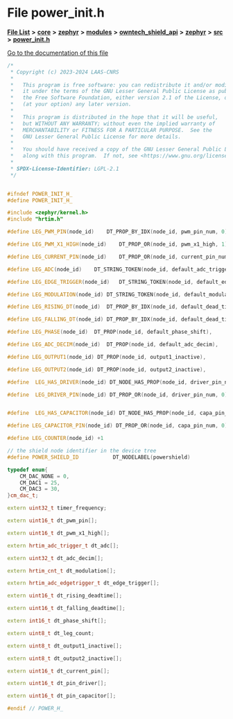 

# File power\_init.h

[**File List**](files.md) **>** [**core**](dir_771164b9325b04f1442f7a3ffa8ecb89.md) **>** [**zephyr**](dir_09002e7ce91f09aeb040dfd1861a47f4.md) **>** [**modules**](dir_6d0fb8ab814c517e7f155fb837e32f72.md) **>** [**owntech\_shield\_api**](dir_9a89dd71eabb2209bdecc753bd3dc4ac.md) **>** [**zephyr**](dir_b3d0c58b5ddf7b1e26f8d905ca8e43b0.md) **>** [**src**](dir_cc8f80e4cf83a61a7635b2e9633862a2.md) **>** [**power\_init.h**](power__init_8h.md)

[Go to the documentation of this file](power__init_8h.md)


```C++
/*
 * Copyright (c) 2023-2024 LAAS-CNRS
 *
 *   This program is free software: you can redistribute it and/or modify
 *   it under the terms of the GNU Lesser General Public License as published by
 *   the Free Software Foundation, either version 2.1 of the License, or
 *   (at your option) any later version.
 *
 *   This program is distributed in the hope that it will be useful,
 *   but WITHOUT ANY WARRANTY; without even the implied warranty of
 *   MERCHANTABILITY or FITNESS FOR A PARTICULAR PURPOSE.  See the
 *   GNU Lesser General Public License for more details.
 *
 *   You should have received a copy of the GNU Lesser General Public License
 *   along with this program.  If not, see <https://www.gnu.org/licenses/>.
 *
 * SPDX-License-Identifier: LGPL-2.1
 */


#ifndef POWER_INIT_H_
#define POWER_INIT_H_

#include <zephyr/kernel.h>
#include "hrtim.h"

#define LEG_PWM_PIN(node_id)    DT_PROP_BY_IDX(node_id, pwm_pin_num, 0),

#define LEG_PWM_X1_HIGH(node_id)    DT_PROP_OR(node_id, pwm_x1_high, 1),

#define LEG_CURRENT_PIN(node_id)    DT_PROP_OR(node_id, current_pin_num, 0),

#define LEG_ADC(node_id)    DT_STRING_TOKEN(node_id, default_adc_trigger),

#define LEG_EDGE_TRIGGER(node_id)   DT_STRING_TOKEN(node_id, default_edge_trigger),

#define LEG_MODULATION(node_id) DT_STRING_TOKEN(node_id, default_modulation),

#define LEG_RISING_DT(node_id)  DT_PROP_BY_IDX(node_id, default_dead_time, 0),

#define LEG_FALLING_DT(node_id) DT_PROP_BY_IDX(node_id, default_dead_time, 1),

#define LEG_PHASE(node_id)  DT_PROP(node_id, default_phase_shift),

#define LEG_ADC_DECIM(node_id)  DT_PROP(node_id, default_adc_decim),

#define LEG_OUTPUT1(node_id) DT_PROP(node_id, output1_inactive),

#define LEG_OUTPUT2(node_id) DT_PROP(node_id, output2_inactive),

#define  LEG_HAS_DRIVER(node_id) DT_NODE_HAS_PROP(node_id, driver_pin_num),

#define  LEG_DRIVER_PIN(node_id) DT_PROP_OR(node_id, driver_pin_num, 0),


#define  LEG_HAS_CAPACITOR(node_id) DT_NODE_HAS_PROP(node_id, capa_pin_num),

#define LEG_CAPACITOR_PIN(node_id) DT_PROP_OR(node_id, capa_pin_num, 0),

#define LEG_COUNTER(node_id) +1

// the shield node identifier in the device tree
#define POWER_SHIELD_ID           DT_NODELABEL(powershield)

typedef enum{
    CM_DAC_NONE = 0,
    CM_DAC1 = 25,
    CM_DAC3 = 30,
}cm_dac_t;

extern uint32_t timer_frequency;

extern uint16_t dt_pwm_pin[];

extern uint16_t dt_pwm_x1_high[];

extern hrtim_adc_trigger_t dt_adc[];

extern uint32_t dt_adc_decim[];

extern hrtim_cnt_t dt_modulation[];

extern hrtim_adc_edgetrigger_t dt_edge_trigger[];

extern uint16_t dt_rising_deadtime[];

extern uint16_t dt_falling_deadtime[];

extern int16_t dt_phase_shift[];

extern uint8_t dt_leg_count;

extern uint8_t dt_output1_inactive[];

extern uint8_t dt_output2_inactive[];

extern uint16_t dt_current_pin[];

extern uint16_t dt_pin_driver[];

extern uint16_t dt_pin_capacitor[];

#endif // POWER_H_
```


